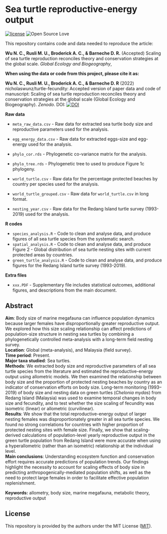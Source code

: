 # Sea turtle reproductive-energy output
[![license](https://img.shields.io/badge/license-MIT%20+%20file%20LICENSE-lightgrey.svg)](https://choosealicense.com/)
![Open Source
Love](https://badges.frapsoft.com/os/v2/open-source.svg?v=103)


This repository contains code and data needed to reproduce the article:

**Wu N. C., Rusli M. U., Broderick A. C., & Barneche D. R.** (Accepted) Scaling of sea turtle reproduction reconciles theory and conservation strategies at the global scale. *Global Ecology and Biogeography*,


**When using the data or code from this project, please cite it as:**

**Wu N. C., Rusli M. U., Broderick A. C., & Barneche D. R** (2022) nicholaswunz/turtle-fecundity: Accepted version of paper data and code of manuscript: Scaling of sea turtle reproduction reconciles theory and conservation strategies at the global scale (Global Ecology and Biogeography). *Zenodo*. DOI: [![DOI](https://zenodo.org/badge/201723328.svg)](https://zenodo.org/badge/latestdoi/201723328)

**Raw data**
- `meta_raw_data.csv`   - Raw data for extracted sea turtle body size and reproductive parameters used for the analysis.
- `egg_energy_data.csv` - Raw data for extracted eggs-size and egg-energy used for the analysis.
- `phylo_cor.rds`       - Phylogenetic co-variance matrix for the analysis.
- `phylo_tree.rds`      - Phylogenetic tree to used to produce Figure 1c phylogeny.

- `world_turtle.csv`    - Raw data for the percentage protected beaches by country per species used for the analysis.
- `world_turtle_grouped.csv` - Raw data for `world_turtle.csv` in long format.

- `nesting_year.csv`    - Raw data for the Redang Island turtle survey (1993-2019) used for the analysis.

**R codes**
- `species_analysis.R` - Code to clean and analyse data, and produce figures of all sea turtle species from the systematic search.
- `spatial_analysis.R` - Code to clean and analyse data, and produce Figure 2 - Global distribution of sea turtle nesting sites with current protected areas by countries.
- `green_turtle_analysis.R` - Code to clean and analyse data, and produce figures for the Redang Island turtle survey (1993-2019). 

**Extra files**
- `xxx.PDF` - Supplementary file includes statistical outcomes, additional figures, and descriptions from the main document.

## Abstract
**Aim**: Body size of marine megafauna can influence population dynamics because larger females have disproportionally greater reproductive output. We explored how this size scaling relationship can affect predictions of population-size structure in nesting sea turtles by combining a phylogenetically controlled meta-analysis with a long-term field nesting survey.  
**Location**: Global (meta-analysis), and Malaysia (field survey).  
**Time period**: Present.  
**Major taxa studied**: Sea turtles.  
**Methods**: We extracted body size and reproductive parameters of all sea turtle species from the literature and estimated the reproductive-energy output using allometric models. We then examined the relationship between body size and the proportion of protected nesting beaches by country as an indicator of conservation efforts on body size. Long-term monitoring (1993–2019) of body size and nesting data on green turtles (*Chelonia mydas*) from Redang Island (Malaysia) was used to examine temporal changes in body size and fecundity, and to test whether the size scaling of fecundity was isometric (linear) or allometric (curvilinear).  
**Results**: We show that the total reproductive-energy output of larger nesting females was disproportionately greater in all sea turtle species. We found no strong correlations for countries with higher proportion of protected nesting sites with female size. Finally, we show that scaling-derived calculations of population-level yearly reproductive output in the green turtle population from Redang Island were more accurate when using a hyperallometric (rather than an isometric) relationship at the individual level.  
**Main conclusions**: Understanding ecosystem function and conservation effort requires accurate predictions of population trends. Our findings highlight the necessity to account for scaling effects of body size in predicting anthropogenically-mediated population shifts, as well as the need to protect large females in order to facilitate effective population replenishment.

**Keywords:** allometry, body size, marine megafauna, metabolic theory, reproductive output


## License
This repository is provided by the authors under the MIT License ([MIT](http://opensource.org/licenses/MIT)).
